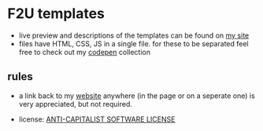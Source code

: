 # F2U templates
- live preview and descriptions of the templates can be found on <a href="https://doqmeat.neocities.org/notebook/F2U/codes" target="_blank">my site</a>
- files have HTML, CSS, JS in a single file. for these to be separated feel free to check out my <a href="" target="_blank">codepen</a> collection

## rules
- a link back to my <a href="https://doqmeat.neocities.org/" target="_blank">website</a> anywhere (in the page or on a seperate one) is very appreciated, but not required.
  
- license: <a href="https://anticapitalist.software/">ANTI-CAPITALIST SOFTWARE LICENSE</a>
